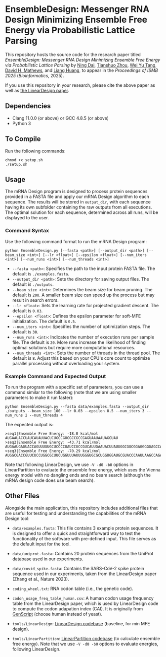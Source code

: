 # EnsembleDesign: Messenger RNA Design Minimizing Ensemble Free Energy via Probabilistic Lattice Parsing
This repository  hosts the source code for the research paper titled *EnsembleDesign: Messenger RNA Design Minimizing Ensemble Free Energy via Probabilistic Lattice Parsing* by [Ning Dai](https://ndai.ai/), [Tianshuo Zhou](https://eecs.oregonstate.edu/~zhoutian), [Wei Yu Tang](https://eecs.oregonstate.edu/~tangwe), [David H. Mathews](https://rna.urmc.rochester.edu/), and [Liang Huang](https://eecs.oregonstate.edu/~huanlian), to appear in the *Proceedings of ISMB 2025* (*Bioinformatics*, 2025).

If you use this repository in your research, please cite the above paper as well as [the LinearDesign paper](https://www.nature.com/articles/s41586-023-06127-z).


## Dependencies
- Clang 11.0.0 (or above) or GCC 4.8.5 (or above)
- Python 3

## To Compile
Run the following commands:

```
chmod +x setup.sh
./setup.sh
```

## Usage

The mRNA Design program is designed to process protein sequences provided in a FASTA file and apply our mRNA Design algorithm to each sequence. The results will be stored in `output_dir`, with each sequence having its own subfolder containing the raw outputs from all executions. The optimal solution for each sequence, determined across all runs, will be displayed to the user.

### Command Syntax

Use the following command format to run the mRNA Design program:

```
python EnsembleDesign.py [--fasta <path>] [--output_dir <path>] [--beam_size <int>] [--lr <float>] [--epsilon <float>] [--num_iters <int>] [--num_runs <int>] [--num_threads <int>]
```

- `--fasta <path>`: Specifies the path to the input protein FASTA file. The default is `./examples.fasta`.
- `--output_dir <path>`: Sets the directory for saving output files. The default is `./outputs`.
- `--beam_size <int>`: Determines the beam size for beam pruning. The default is `200`. A smaller beam size can speed up the process but may result in search errors.
- `--lr <float>`: Sets the learning rate for projected gradient descent. The default is `0.03`.
- `--epsilon <float>`: Defines the epsilon parameter for soft-MFE initialization. The default is `0.5`.
- `--num_iters <int>`: Specifies the number of optimization steps. The default is `30`.
- `--num_runs <int>`: Indicates the number of execution runs per sample file. The default is `20`. More runs increase the likelihood of finding optimal solutions but require more computational resources.
- `--num_threads <int>`: Sets the number of threads in the thread pool. The default is `8`. Adjust this based on your CPU's core count to optimize parallel processing without overloading your system.

### Example Command and Expected Output

To run the program with a specific set of parameters, you can use a command similar to the following (note that we are using smaller parameters to make it run faster):

```
python EnsembleDesign.py --fasta data/examples.fasta --output_dir ./outputs --beam_size 100 --lr 0.03 --epsilon 0.5 --num_iters 3 --num_runs 2 --num_threads 4
```

The expected output is:

```
>seq1|Ensemble Free Energy: -18.0 kcal/mol
AUGAAUACCUAUCAUAUUACUCUGCCGUGGCCGCCGAGUAAUAAUAGGUAU
>seq2|Ensemble Free Energy: -43.71 kcal/mol
AUGAAUGAGUACCAGUUUGUGCUCCCCUAUCCGCCGUCAUUGAAUACUUAUUGGCGGCGGAGGGGGAGCCAGUACUACAUU
>seq3|Ensemble Free Energy: -70.29 kcal/mol
AUGGCGACCGUUCUCCUGGCGCUUCUGGUUUAUUUGGGUGCGCUGGUGGAUGCGUACCCAAUUAAGCCAGAAGCGCCAGGAGAGGACGCCUUCUUAGGG
```

Note that following LinearDesign, we use `-V -d0 -b0` options in LinearPartition to evaluate the ensemble free energy, which uses the Vienna energy model with no dangling ends and no beam search (although the mRNA design code does use beam search).

## Other Files

Alongside the main application, this repository includes additional files that are useful for testing and understanding the capabilities of the mRNA Design tool:

- `data/examples.fasta`: This file contains 3 example protein sequences. It is designed to offer a quick and straightforward way to test the functionality of the software with pre-defined input. This file serves as the default input for the tool.

- `data/uniprot.fasta`: Contains 20 protein sequences from the UniProt database used in our experiments.

- `data/covid_spike.fasta`: Contains the SARS-CoV-2 spike protein sequence used in our experiments, taken from the LinearDesign paper (Zhang et al., Nature 2023).

- `coding_wheel.txt`: RNA codon table (i.e., the genetic code).

- `codon_usage_freq_table_human.csv`: A human codon usage frequency table from the LinearDesign paper, which is used by LinearDesign code to compute the codon adapation index (CAI). It is originally from [GenScript](https://www.genscript.com/tools/codon-frequency-table) (choose human instead of yeast).

- `tools/LinearDesign`: [LinearDesign codebase](https://github.com/LinearDesignSoftware/LinearDesign) (baseline, for min MFE design).

- `tools/LinearPartition`: [LinearPartition codebase](https://github.com/LinearFold/LinearPartition) (to calculate ensemble free energy). Note that we use `-V -d0 -b0` options to evaluate energies, following LinearDesign.